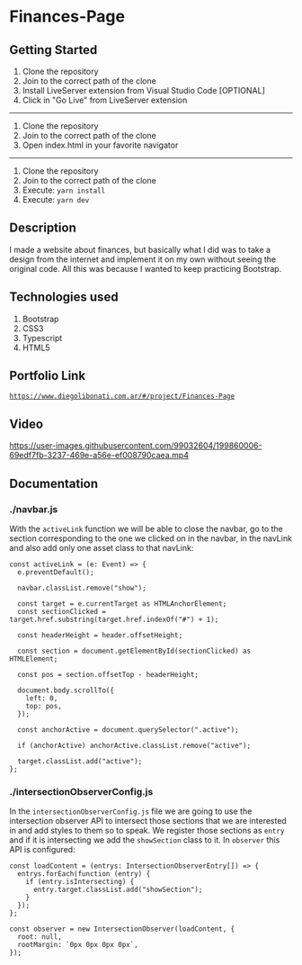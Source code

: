 # Finances-Page

## Getting Started

1. Clone the repository
2. Join to the correct path of the clone
3. Install LiveServer extension from Visual Studio Code [OPTIONAL]
4. Click in "Go Live" from LiveServer extension

---

1. Clone the repository
2. Join to the correct path of the clone
3. Open index.html in your favorite navigator

---

1. Clone the repository
2. Join to the correct path of the clone
3. Execute: `yarn install`
4. Execute: `yarn dev`

## Description

I made a website about finances, but basically what I did was to take a design from the internet and implement it on my own without seeing the original code. All this was because I wanted to keep practicing Bootstrap.

## Technologies used

1. Bootstrap
2. CSS3
3. Typescript
4. HTML5

## Portfolio Link

[`https://www.diegolibonati.com.ar/#/project/Finances-Page`](https://www.diegolibonati.com.ar/#/project/Finances-Page)

## Video

https://user-images.githubusercontent.com/99032604/199860006-69edf7fb-3237-469e-a56e-ef008790caea.mp4

## Documentation

### ./navbar.js

With the `activeLink` function we will be able to close the navbar, go to the section corresponding to the one we clicked on in the navbar, in the navLink and also add only one asset class to that navLink:

```
const activeLink = (e: Event) => {
  e.preventDefault();

  navbar.classList.remove("show");

  const target = e.currentTarget as HTMLAnchorElement;
  const sectionClicked = target.href.substring(target.href.indexOf("#") + 1);

  const headerHeight = header.offsetHeight;

  const section = document.getElementById(sectionClicked) as HTMLElement;

  const pos = section.offsetTop - headerHeight;

  document.body.scrollTo({
    left: 0,
    top: pos,
  });

  const anchorActive = document.querySelector(".active");

  if (anchorActive) anchorActive.classList.remove("active");

  target.classList.add("active");
};
```

### ./intersectionObserverConfig.js

In the `intersectionObserverConfig.js` file we are going to use the intersection observer API to intersect those sections that we are interested in and add styles to them so to speak. We register those sections as `entry` and if it is intersecting we add the `showSection` class to it. In `observer` this API is configured:

```
const loadContent = (entrys: IntersectionObserverEntry[]) => {
  entrys.forEach(function (entry) {
    if (entry.isIntersecting) {
      entry.target.classList.add("showSection");
    }
  });
};

const observer = new IntersectionObserver(loadContent, {
  root: null,
  rootMargin: `0px 0px 0px 0px`,
});
```
